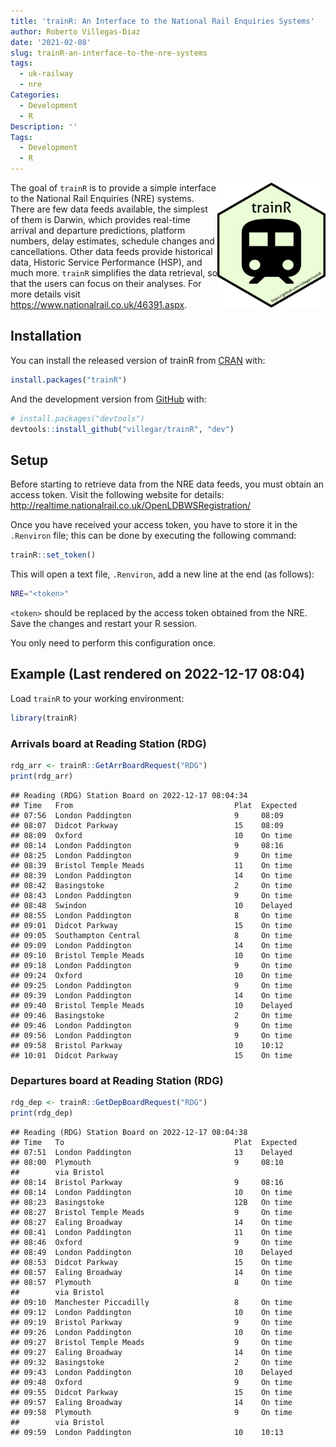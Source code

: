 ```yaml
---
title: 'trainR: An Interface to the National Rail Enquiries Systems'
author: Roberto Villegas-Diaz
date: '2021-02-08'
slug: trainR-an-interface-to-the-nre-systems
tags:
  - uk-railway
  - nre
Categories:
  - Development
  - R
Description: ''
Tags:
  - Development
  - R
---
```


<img src="https://raw.githubusercontent.com/villegar/trainR/main/inst/images/logo.png" alt="logo" align="right" height=200px/>

The goal of `trainR` is to provide a simple interface to the 
National Rail Enquiries (NRE) systems. There are few data feeds 
available, the simplest of them is Darwin, which provides real-time 
arrival and departure predictions, platform numbers, delay estimates, 
schedule changes and cancellations. Other data feeds provide historical 
data, Historic Service Performance (HSP), and much more. `trainR` 
simplifies the data retrieval, so that the users can focus on their 
analyses. For more details visit 
https://www.nationalrail.co.uk/46391.aspx.

## Installation

You can install the released version of trainR from [CRAN](https://CRAN.R-project.org) with:

``` r
install.packages("trainR")
```

And the development version from [GitHub](https://github.com/) with:

``` r
# install.packages("devtools")
devtools::install_github("villegar/trainR", "dev")
```

## Setup
Before starting to retrieve data from the NRE data feeds, you must obtain an access token. 
Visit the following website for details: http://realtime.nationalrail.co.uk/OpenLDBWSRegistration/

Once you have received your access token, you have to store it in the `.Renviron` file; this can be 
done by executing the following command:


```r
trainR::set_token()
```

This will open a text file, `.Renviron`, add a new line at the end (as follows):

```bash
NRE="<token>"
```

`<token>` should be replaced by the access token obtained from the NRE. Save the changes and restart 
your R session.

You only need to perform this configuration once.

## Example (Last rendered on 2022-12-17 08:04)

Load `trainR` to your working environment:

```r
library(trainR)
```

### Arrivals board at Reading Station (RDG)


```r
rdg_arr <- trainR::GetArrBoardRequest("RDG")
print(rdg_arr)
```

```
## Reading (RDG) Station Board on 2022-12-17 08:04:34
## Time   From                                    Plat  Expected
## 07:56  London Paddington                       9     08:09
## 08:07  Didcot Parkway                          15    08:09
## 08:09  Oxford                                  10    On time
## 08:14  London Paddington                       9     08:16
## 08:25  London Paddington                       9     On time
## 08:39  Bristol Temple Meads                    11    On time
## 08:39  London Paddington                       14    On time
## 08:42  Basingstoke                             2     On time
## 08:43  London Paddington                       9     On time
## 08:48  Swindon                                 10    Delayed
## 08:55  London Paddington                       8     On time
## 09:01  Didcot Parkway                          15    On time
## 09:05  Southampton Central                     8     On time
## 09:09  London Paddington                       14    On time
## 09:10  Bristol Temple Meads                    10    On time
## 09:18  London Paddington                       9     On time
## 09:24  Oxford                                  10    On time
## 09:25  London Paddington                       9     On time
## 09:39  London Paddington                       14    On time
## 09:40  Bristol Temple Meads                    10    Delayed
## 09:46  Basingstoke                             2     On time
## 09:46  London Paddington                       9     On time
## 09:56  London Paddington                       9     On time
## 09:58  Bristol Parkway                         10    10:12
## 10:01  Didcot Parkway                          15    On time
```

### Departures board at Reading Station (RDG)


```r
rdg_dep <- trainR::GetDepBoardRequest("RDG")
print(rdg_dep)
```

```
## Reading (RDG) Station Board on 2022-12-17 08:04:38
## Time   To                                      Plat  Expected
## 07:51  London Paddington                       13    Delayed
## 08:00  Plymouth                                9     08:10
##        via Bristol                             
## 08:14  Bristol Parkway                         9     08:16
## 08:14  London Paddington                       10    On time
## 08:23  Basingstoke                             12B   On time
## 08:27  Bristol Temple Meads                    9     On time
## 08:27  Ealing Broadway                         14    On time
## 08:41  London Paddington                       11    On time
## 08:46  Oxford                                  9     On time
## 08:49  London Paddington                       10    Delayed
## 08:53  Didcot Parkway                          15    On time
## 08:57  Ealing Broadway                         14    On time
## 08:57  Plymouth                                8     On time
##        via Bristol                             
## 09:10  Manchester Piccadilly                   8     On time
## 09:12  London Paddington                       10    On time
## 09:19  Bristol Parkway                         9     On time
## 09:26  London Paddington                       10    On time
## 09:27  Bristol Temple Meads                    9     On time
## 09:27  Ealing Broadway                         14    On time
## 09:32  Basingstoke                             2     On time
## 09:43  London Paddington                       10    Delayed
## 09:48  Oxford                                  9     On time
## 09:55  Didcot Parkway                          15    On time
## 09:57  Ealing Broadway                         14    On time
## 09:58  Plymouth                                9     On time
##        via Bristol                             
## 09:59  London Paddington                       10    10:13
```
